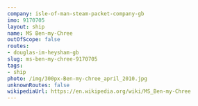 ```yaml
---
company: isle-of-man-steam-packet-company-gb
imo: 9170705
layout: ship
name: MS Ben-my-Chree
outOfScope: false
routes:
- douglas-im-heysham-gb
slug: ms-ben-my-chree-9170705
tags:
- ship
photo: /img/300px-Ben-my-chree_april_2010.jpg
unknownRoutes: false
wikipediaUrl: https://en.wikipedia.org/wiki/MS_Ben-my-Chree
---
```

